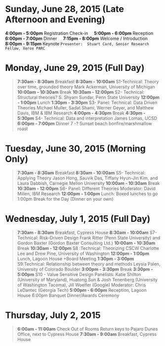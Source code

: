 # Sunday, June 28, 2015 (Late Afternoon and Evening)
 **4:00pm - 5:00pm** Registration Check-in
&nbsp;&nbsp;&nbsp; **5:00pm - 6:00pm** Reception 
&nbsp;&nbsp;&nbsp; **6:00pm - 7:00pm** Dinner
&nbsp;&nbsp;&nbsp; **7:15pm - 8:00pm** Welcome / Introduction 
&nbsp;&nbsp;&nbsp; **8:00pm - 9:15pm** Keynote
  `Presenter:  Stuart Card, Senior Research Fellow, Xerox PARC` 


# Monday, June 29, 2015 (Full Day)
>**7:30am - 8:30am** Breakfast
>**8:30am - 10:00am** S1-Technical: Theory over time, grounded theory 
Mark Ackerman, University of Michigan
>**10:00am - 10:30am** Break
>**10:30am - 12:00pm** S2- Technical: Structural theories?
S. Shyam Sundar, Penn State University
>**12:00pm - 1:00pm** Lunch 
>**1:30pm - 3:30pm** S3- Panel: Technical: Data Driven Theories
Michael Muller, Sadat Shami, Werner Geyer, and Matthew Davis, IBM & IBM Research 
>**4:00pm - 4:30pm** Break
>**4:30pm - 5:30pm** S4- Technical: Data and interpretation
James Lomas, UCSD
>**6:00pm - 7:00pm** Dinner
7 -?   Sunset beach bonfire/marshmallow roast

# Tuesday, June 30, 2015 (Morning Only)
>**7:30am - 8:30am** Breakfast
>**8:30am - 10:00am** S5- Technical: Applying Theory
Jason Hong, Sauvik Das, Tiffany Hyun-Jin Kim, and Laura Dabbish, Carnegie Mellon University
>**10:00am - 10:30am** Break
>**10:30am - 12:00pm** S6- Panel: Different Theories 
Moderator: David Millen, IBM Research
>**12:00pm - 1:00pm** Lunch: Boxed lunches to go
1:00pm Break for the Day (Dinner on your own)

# Wednesday, July 1, 2015 (Full Day)
>**7:30am - 8:30am** Breakfast, Cypress House
>**8:30am - 10:00am** S7- Technical: Risk-Driven Design
Frank Ritter (Penn State University) and Gordon Baxter (Gordon Baxter Consulting Ltd.)
>**10:00am - 10:30am** Break
>**10:30am - 12:00pm** S8 :Technical: Theorizing CSCW
Charlotte Lee and Drew Pine, University of Washington
>**12:00pm - 1:00pm** Lunch, Lagoon House +Board Meeting
>**1:30pm - 3:00pm** S9:Technical: Relationship between theory and methods
Leysia Palen, University of Colorado Boulder
>**3:00pm - 3:30pm** Break
>**3:30pm - 5:00pm** S10 - Value Sensitive Design 
Panelists: Katie Shilton (University of Maryland), Huatong Sun & Josh Tenenberg (University of Washington Tacoma), Jill Woelfer (Google)
Moderator: Chris LeDantec (Georgia Tech)
>**5:00pm - 6:00pm** Reception, Lagoon House
6:00pm Banquet Dinner/Awards Ceremony


# Thursday, July 2, 2015
>**6:00am - 11:00am** Check Out of Rooms
   Return keys to Pajaro Dunes Office, next to Cypress House
>**7:30am - 9:00am** Breakfast, Cypress House